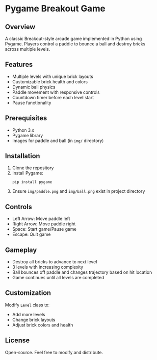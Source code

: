 # Pygame Breakout Game

## Overview
A classic Breakout-style arcade game implemented in Python using Pygame. Players control a paddle to bounce a ball and destroy bricks across multiple levels.

## Features
- Multiple levels with unique brick layouts
- Customizable brick health and colors
- Dynamic ball physics
- Paddle movement with responsive controls
- Countdown timer before each level start
- Pause functionality

## Prerequisites
- Python 3.x
- Pygame library
- Images for paddle and ball (in `img/` directory)

## Installation
1. Clone the repository
2. Install Pygame:
   ```
   pip install pygame
   ```
3. Ensure `img/paddle.png` and `img/ball.png` exist in project directory

## Controls
- Left Arrow: Move paddle left
- Right Arrow: Move paddle right
- Space: Start game/Pause game
- Escape: Quit game

## Gameplay
- Destroy all bricks to advance to next level
- 3 levels with increasing complexity
- Ball bounces off paddle and changes trajectory based on hit location
- Game continues until all levels are completed

## Customization
Modify `Level` class to:
- Add more levels
- Change brick layouts
- Adjust brick colors and health

## License
Open-source. Feel free to modify and distribute.
